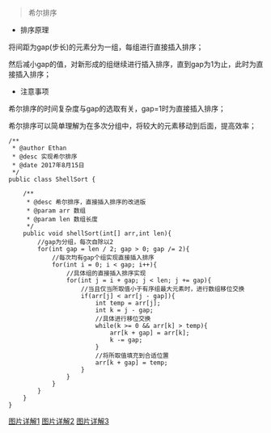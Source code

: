 >希尔排序

- 排序原理

将间距为gap(步长)的元素分为一组，每组进行直接插入排序；

然后减小gap的值，对新形成的组继续进行插入排序，直到gap为1为止，此时为直接插入排序；

- 注意事项

希尔排序的时间复杂度与gap的选取有关，gap=1时为直接插入排序；

希尔排序可以简单理解为在多次分组中，将较大的元素移动到后面，提高效率；

```
/**
 * @author Ethan
 * @desc 实现希尔排序
 * @date 2017年8月15日
 */
public class ShellSort {
	
	/**
	 * @desc 希尔排序，直接插入排序的改进版
	 * @param arr 数组
	 * @param len 数组长度
	 */
	public void shellSort(int[] arr,int len){
		//gap为分组，每次自除以2
		for(int gap = len / 2; gap > 0; gap /= 2){
			//每次均有gap个组实现直接插入排序
			for(int i = 0; i < gap; i++){
				//具体组的直接插入排序实现
				for(int j = i + gap; j < len; j += gap){
					//当且仅当所取值小于有序组最大元素时，进行数组移位交换
					if(arr[j] < arr[j - gap]){
						int temp = arr[j];
						int k = j - gap;
						//具体进行移位交换
						while(k >= 0 && arr[k] > temp){
							arr[k + gap] = arr[k];
							k -= gap;
						}
						//将所取值填充到合适位置
						arr[k + gap] = temp;
					}
				}
			}
		}
	}
}
```

[图片详解1](http://images.cnitblog.com/i/497634/201403/122325434993142.jpg)
[图片详解2](http://images.cnitblog.com/i/497634/201403/122326119003263.jpg)
[图片详解3](http://images.cnitblog.com/i/497634/201403/122327477476249.jpg)
